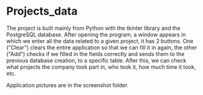 # Projects_data
The project is built mainly from Python with the tkinter library and the PostgreSQL database. After opening the program, a window appears in which we enter all the data related to a given project, it has 2 buttons. One ("Clear") clears the entire application so that we can fill it in again, the other ("Add") checks if we filled in the fields correctly and sends them to the previous database creation, to a specific table. After this, we can check what projects the company took part in, who took it, how much time it took, etc.

Application pictures are in the screenshot folder.
